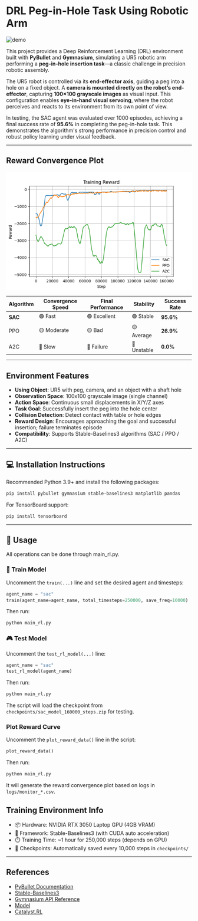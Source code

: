 # DRL Peg-in-Hole Task Using Robotic Arm

![demo](./images/demo.gif)

This project provides a Deep Reinforcement Learning (DRL) environment built with **PyBullet** and **Gymnasium**, simulating a UR5 robotic arm performing a **peg-in-hole insertion task**—a classic challenge in precision robotic assembly.

The UR5 robot is controlled via its **end-effector axis**, guiding a peg into a hole on a fixed object. A **camera is mounted directly on the robot’s end-effector**, capturing **100×100 grayscale images** as visual input. This configuration enables **eye-in-hand visual servoing**, where the robot perceives and reacts to its environment from its own point of view.

In testing, the SAC agent was evaluated over 1000 episodes, achieving a final success rate of **95.6%** in completing the peg-in-hole task. This demonstrates the algorithm's strong performance in precision control and robust policy learning under visual feedback.

---

## Reward Convergence Plot

![reward_comparison graph](./images/reward_comparison.png)

| Algorithm | Convergence Speed | Final Performance | Stability   | Success Rate |
| --------- | ----------------- | ----------------- | ----------- | ------------ |
| **SAC**   | 🟢 Fast           | 🟢 Excellent      | 🟢 Stable   | **95.6%**    |
| PPO       | 🟡 Moderate       | 🟡 Bad            | 🟡 Average  | **26.9%**    |
| A2C       | 🔴 Slow           | 🔴 Failure        | 🔴 Unstable | **0.0%**     |

---

## Environment Features

- **Using Object**: UR5 with peg, camera, and an object with a shaft hole 
- **Observation Space**: 100x100 grayscale image (single channel)
- **Action Space**: Continuous small displacements in X/Y/Z axes
- **Task Goal**: Successfully insert the peg into the hole center
- **Collision Detection**: Detect contact with table or hole edges
- **Reward Design**: Encourages approaching the goal and successful insertion; failure terminates episode
- **Compatibility**: Supports Stable-Baselines3 algorithms (SAC / PPO / A2C)

---

## 💻 Installation Instructions

Recommended Python 3.9+ and install the following packages:

```bash
pip install pybullet gymnasium stable-baselines3 matplotlib pandas
```

For TensorBoard support:

```bash
pip install tensorboard
```

---

## 🚀 Usage

All operations can be done through main_rl.py.


### 🔧 Train Model

Uncomment the `train(...)` line and set the desired agent and timesteps:

```python
agent_name = "sac"
train(agent_name=agent_name, total_timesteps=250000, save_freq=10000)
```

Then run:

```bash
python main_rl.py
```

### 🎮 Test Model

Uncomment the `test_rl_model(...)` line:

```python
agent_name = "sac"
test_rl_model(agent_name)
```

Then run:

```bash
python main_rl.py
```

The script will load the checkpoint from `checkpoints/sac_model_160000_steps.zip` for testing.

### Plot Reward Curve

Uncomment the `plot_reward_data()` line in the script:

```python
plot_reward_data()
```

Then run:

```bash
python main_rl.py
```

It will generate the reward convergence plot based on logs in `logs/monitor_*.csv`.

## Training Environment Info

- 📦 Hardware: NVIDIA RTX 3050 Laptop GPU (4GB VRAM)
- 🧠 Framework: Stable-Baselines3 (with CUDA auto acceleration)
- ⏱️ Training Time: ~1 hour for 250,000 steps (depends on GPU)
- 💾 Checkpoints: Automatically saved every 10,000 steps in `checkpoints/`

---

## References

- [PyBullet Documentation](https://pybullet.org/)
- [Stable-Baselines3](https://github.com/DLR-RM/stable-baselines3)
- [Gymnasium API Reference](https://gymnasium.farama.org/)
- [Model](https://github.com/ElectronicElephant/pybullet_ur5_robotiq)
- [Catalyst.RL](https://github.com/arrival-ltd/catalyst-rl-tutorial)
